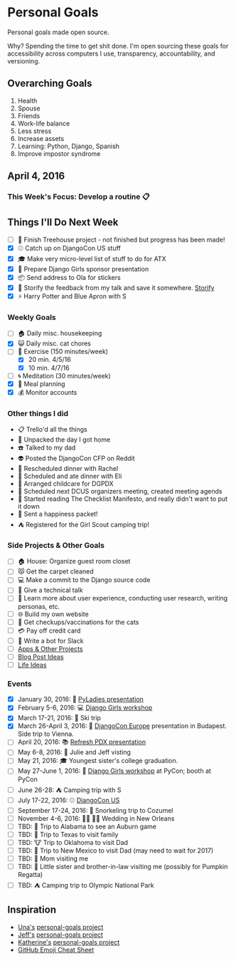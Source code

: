 
# Personal Goals

Personal goals made open source.

Why? Spending the time to get shit done. I'm open sourcing these goals for accessibility across computers I use, transparency, accountability, and versioning.

## Overarching Goals

1. Health
2. Spouse
2. Friends 
1. Work-life balance 
1. Less stress
1. Increase assets 
1. Learning: Python, Django, Spanish
3. Improve impostor syndrome

## April 4, 2016

### This Week's Focus:  Develop a routine :clipboard:

## Things I'll Do Next Week
- [ ] :deciduous_tree: Finish Treehouse project - not finished but progress has been made! 
- [x] :baseball: Catch up on DjangoCon US stuff 
- [x] :mortar_board: Make very micro-level list of stuff to do for ATX 
- [x] :money_with_wings: Prepare Django Girls sponsor presentation 
- [x] :package: Send address to Ola for stickers  
- [x] :thought_balloon: Storify the feedback from my talk and save it somewhere. [Storify](https://storify.com/laceynwilliams/getting-started)
- [x] :zap: Harry Potter and Blue Apron with S 

### Weekly Goals 

- [ ] :house: Daily misc. housekeeping
- [x] :smiley_cat: Daily misc. cat chores
- [ ] :shoe: Exercise (150 minutes/week) 
  - [x] 20 min. 4/5/16
  - [x] 10 min. 4/7/16
- [ ] :cyclone: Meditation (30 minutes/week) 
- [x] :fork_and_knife: Meal planning
- [x] :moneybag: Monitor accounts 

### Other things I did 
- :clipboard: Trello'd all the things 
- :handbag: Unpacked the day I got home 
- :telephone: Talked to my dad 
- :alien: Posted the DjangoCon CFP on Reddit
- :curry: Rescheduled dinner with Rachel 
- :pizza: Scheduled and ate dinner with Eli 
- :baby: Arranged childcare for DGPDX 
- :calendar: Scheduled next DCUS organizers meeting, created meeting agends 
- :book: Started reading The Checklist Manifesto, and really didn't want to put it down
- :love_letter: Sent a happiness packet! 
- :tent: Registered for the Girl Scout camping trip! 


### Side Projects & Other Goals

- [ ] :house: House: Organize guest room closet
- [ ] :pouting_cat: Get the carpet cleaned 
- [ ] :computer: Make a commit to the Django source code 
- [ ] :wrench: Give a technical talk 
- [ ] :dancers: Learn more about user experience, conducting user research, writing personas, etc. 
- [ ] :globe_with_meridians: Build my own website
- [ ] :syringe: Get checkups/vaccinations for the cats 
- [ ] :credit_card: Pay off credit card 
- [ ] :older_woman: Write a bot for Slack 
- [ ] [Apps & Other Projects](ideas/app-ideas.md)
- [ ] [Blog Post Ideas](ideas/blog-ideas.md)
- [ ] [Life Ideas](ideas/life-ideas.md)

### Events 
- [x] January 30, 2016: :microphone: [PyLadies presentation](https://www.youtube.com/watch?v=OAQAXVU1jIo)
- [x] February 5-6, 2016: :computer: [Django Girls workshop](https://djangogirls.org/portland/)
- [x] March 17-21, 2016: :ski: Ski trip 
- [x] March 26-April 3, 2016: :european_castle: [DjangoCon Europe](https://djangocon.eu/) presentation in Budapest. Side trip to Vienna.
- [ ] April 20, 2016: :books: [Refresh PDX presentation](http://rfrshpdx.org/jane-austen-on-python-tips-from-an-english-major-on-writing-better-code/)
- [ ] May 6-8, 2016: :couple: Julie and Jeff visting
- [ ] May 21, 2016: :mortar_board: Youngest sister's college graduation. 
- [ ] May 27-June 1, 2016: :love_letter: [Django Girls workshop](https://djangogirls.org/pycon/) at PyCon; booth at PyCon
- [ ] June 26-28: :tent: Camping trip with S 
- [ ] July 17-22, 2016: :baseball: [DjangoCon US](https://2016.djangocon.us/) 
- [ ] September 17-24, 2016: :tropical_fish: Snorkeling trip to Cozumel 
- [ ] November 4-6, 2016: :bride_with_veil: :bride_with_veil: Wedding in New Orleans
- [ ] TBD: :football: Trip to Alabama to see an Auburn game 
- [ ] TBD: :star2: Trip to Texas to visit family 
- [ ] TBD: :cow: Trip to Oklahoma to visit Dad 
- [ ] TBD: :sunrise_over_mountains: Trip to New Mexico to visit Dad (may need to wait for 2017) 
- [ ] TBD: :woman: Mom visiting me 
- [ ] TBD: :jack_o_lantern: Little sister and brother-in-law visiting me (possibly for Pumpkin Regatta)
- [ ] TBD: :tent: Camping trip to Olympic National Park 

## Inspiration

- [Una's](https://github.com/una) [personal-goals project](https://github.com/una/personal-goals)
- [Jeff's](https://github.com/jefftriplett) [personal-goals project](https://github.com/jefftriplett/personal-goals) 
- [Katherine's](https://github.com/KatherineMichel) [personal-goals project](https://github.com/KatherineMichel/personal-goals)
- [GitHub Emoji Cheat Sheet](http://www.emoji-cheat-sheet.com/) 
